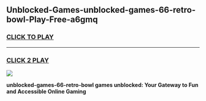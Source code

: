 
## Unblocked-Games-unblocked-games-66-retro-bowl-Play-Free-a6gmq
<h3>
<a href="https://premium76.site?title=unblocked-games-66-retro-bowl&ref=17A">CLICK TO PLAY</a></h3>
<hr>

<h3>
<a href="https://premium76.site?title=unblocked-games-66-retro-bowl&ref=17A">CLICK 2 PLAY</a>
  
</h3>

<a href="https://premium76.site?title=unblocked-games-66-retro-bowl&ref=17A"><img src="https://clearcache.store/games.png"></a>


**unblocked-games-66-retro-bowl games unblocked: Your Gateway to Fun and Accessible Online Gaming**
